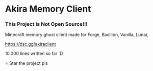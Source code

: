 # Akira Memory Client

### This Project Is Not Open Source!!!

Minecraft memory ghost client
made for Forge, Badilion, Vanilla, Lunar,

https://dsc.gg/akiraclient

10.000 lines written so far :D


:star: Star the project pls 
